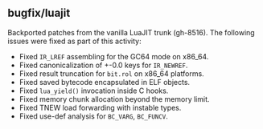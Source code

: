 ## bugfix/luajit

Backported patches from the vanilla LuaJIT trunk (gh-8516). The following issues
were fixed as part of this activity:

* Fixed `IR_LREF` assembling for the GC64 mode on x86_64.
* Fixed canonicalization of +-0.0 keys for `IR_NEWREF`.
* Fixed result truncation for `bit.rol` on x86_64 platforms.
* Fixed saved bytecode encapsulated in ELF objects.
* Fixed `lua_yield()` invocation inside C hooks.
* Fixed memory chunk allocation beyond the memory limit.
* Fixed TNEW load forwarding with instable types.
* Fixed use-def analysis for `BC_VARG`, `BC_FUNCV`.
